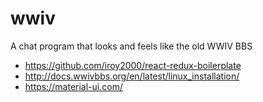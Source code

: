 # wwiv
A chat program that looks and feels like the old WWIV BBS

* https://github.com/iroy2000/react-redux-boilerplate
* http://docs.wwivbbs.org/en/latest/linux_installation/
* https://material-ui.com/
